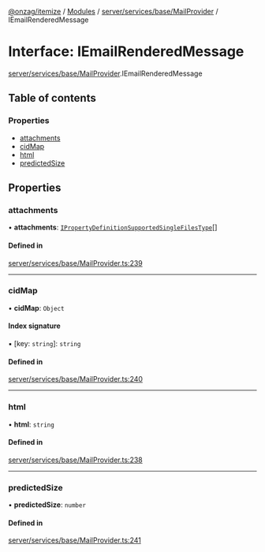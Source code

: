 [@onzag/itemize](../README.md) / [Modules](../modules.md) / [server/services/base/MailProvider](../modules/server_services_base_MailProvider.md) / IEmailRenderedMessage

# Interface: IEmailRenderedMessage

[server/services/base/MailProvider](../modules/server_services_base_MailProvider.md).IEmailRenderedMessage

## Table of contents

### Properties

- [attachments](server_services_base_MailProvider.IEmailRenderedMessage.md#attachments)
- [cidMap](server_services_base_MailProvider.IEmailRenderedMessage.md#cidmap)
- [html](server_services_base_MailProvider.IEmailRenderedMessage.md#html)
- [predictedSize](server_services_base_MailProvider.IEmailRenderedMessage.md#predictedsize)

## Properties

### attachments

• **attachments**: [`IPropertyDefinitionSupportedSingleFilesType`](base_Root_Module_ItemDefinition_PropertyDefinition_types_files.IPropertyDefinitionSupportedSingleFilesType.md)[]

#### Defined in

[server/services/base/MailProvider.ts:239](https://github.com/onzag/itemize/blob/a24376ed/server/services/base/MailProvider.ts#L239)

___

### cidMap

• **cidMap**: `Object`

#### Index signature

▪ [key: `string`]: `string`

#### Defined in

[server/services/base/MailProvider.ts:240](https://github.com/onzag/itemize/blob/a24376ed/server/services/base/MailProvider.ts#L240)

___

### html

• **html**: `string`

#### Defined in

[server/services/base/MailProvider.ts:238](https://github.com/onzag/itemize/blob/a24376ed/server/services/base/MailProvider.ts#L238)

___

### predictedSize

• **predictedSize**: `number`

#### Defined in

[server/services/base/MailProvider.ts:241](https://github.com/onzag/itemize/blob/a24376ed/server/services/base/MailProvider.ts#L241)
